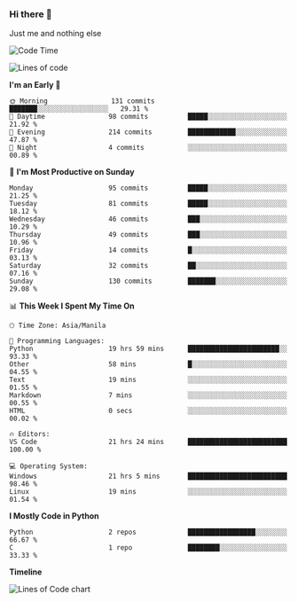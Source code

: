 ### Hi there 👋

Just me and nothing else


<!--START_SECTION:waka-->
![Code Time](http://img.shields.io/badge/Code%20Time-46%20hrs%207%20mins-blue)

![Lines of code](https://img.shields.io/badge/From%20Hello%20World%20I%27ve%20Written-902.5%20thousand%20lines%20of%20code-blue)

**I'm an Early 🐤** 

```text
🌞 Morning                131 commits         ███████░░░░░░░░░░░░░░░░░░   29.31 % 
🌆 Daytime                98 commits          █████░░░░░░░░░░░░░░░░░░░░   21.92 % 
🌃 Evening                214 commits         ████████████░░░░░░░░░░░░░   47.87 % 
🌙 Night                  4 commits           ░░░░░░░░░░░░░░░░░░░░░░░░░   00.89 % 
```
📅 **I'm Most Productive on Sunday** 

```text
Monday                   95 commits          █████░░░░░░░░░░░░░░░░░░░░   21.25 % 
Tuesday                  81 commits          █████░░░░░░░░░░░░░░░░░░░░   18.12 % 
Wednesday                46 commits          ███░░░░░░░░░░░░░░░░░░░░░░   10.29 % 
Thursday                 49 commits          ███░░░░░░░░░░░░░░░░░░░░░░   10.96 % 
Friday                   14 commits          █░░░░░░░░░░░░░░░░░░░░░░░░   03.13 % 
Saturday                 32 commits          ██░░░░░░░░░░░░░░░░░░░░░░░   07.16 % 
Sunday                   130 commits         ███████░░░░░░░░░░░░░░░░░░   29.08 % 
```


📊 **This Week I Spent My Time On** 

```text
🕑︎ Time Zone: Asia/Manila

💬 Programming Languages: 
Python                   19 hrs 59 mins      ███████████████████████░░   93.33 % 
Other                    58 mins             █░░░░░░░░░░░░░░░░░░░░░░░░   04.55 % 
Text                     19 mins             ░░░░░░░░░░░░░░░░░░░░░░░░░   01.55 % 
Markdown                 7 mins              ░░░░░░░░░░░░░░░░░░░░░░░░░   00.55 % 
HTML                     0 secs              ░░░░░░░░░░░░░░░░░░░░░░░░░   00.02 % 

🔥 Editors: 
VS Code                  21 hrs 24 mins      █████████████████████████   100.00 % 

💻 Operating System: 
Windows                  21 hrs 5 mins       █████████████████████████   98.46 % 
Linux                    19 mins             ░░░░░░░░░░░░░░░░░░░░░░░░░   01.54 % 
```

**I Mostly Code in Python** 

```text
Python                   2 repos             █████████████████░░░░░░░░   66.67 % 
C                        1 repo              ████████░░░░░░░░░░░░░░░░░   33.33 % 
```



**Timeline**

![Lines of Code chart](https://raw.githubusercontent.com/mauring55/mauring55/main/assets/bar_graph.png)


<!--END_SECTION:waka-->
